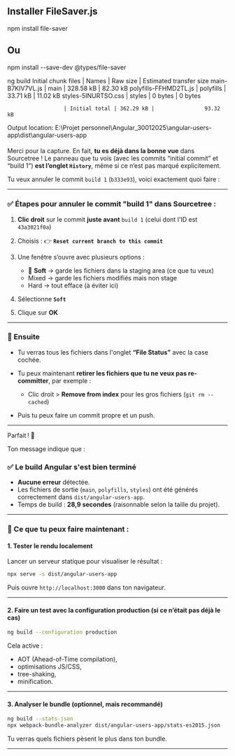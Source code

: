 ## Installer FileSaver.js
npm install file-saver

## Ou
npm install --save-dev @types/file-saver

 ng build
Initial chunk files   | Names         |  Raw size | Estimated transfer size
main-B7KIV7VL.js      | main          | 328.58 kB |                82.30 kB
polyfills-FFHMD2TL.js | polyfills     |  33.71 kB |                11.02 kB
styles-5INURTSO.css   | styles        |   0 bytes |                 0 bytes

                      | Initial total | 362.29 kB |                93.32 kB

Output location: E:\Projet personnel\Angular_30012025\angular-users-app\dist\angular-users-app
####

Merci pour la capture. En fait, **tu es déjà dans la bonne vue** dans Sourcetree ! Le panneau que tu vois (avec les commits “initial commit” et “build 1”) **est l’onglet `History`**, même si ce n’est pas marqué explicitement.

Tu veux annuler le commit `build 1` (`b333e93`), voici exactement quoi faire :

---

### ✅ Étapes pour annuler le commit "build 1" dans Sourcetree :

1. **Clic droit** sur le commit **juste avant** `build 1` (celui dont l'ID est `43a3021f0a`)

2. Choisis :
   👉 **`Reset current branch to this commit`**

3. Une fenêtre s’ouvre avec plusieurs options :

   * 🔘 **Soft** → garde les fichiers dans la staging area (ce que tu veux)
   * Mixed → garde les fichiers modifiés mais non stage
   * Hard → tout efface (à éviter ici)

4. Sélectionne **`Soft`**

5. Clique sur **OK**

---

### 🧹 Ensuite

* Tu verras tous les fichiers dans l'onglet **“File Status”** avec la case cochée.
* Tu peux maintenant **retirer les fichiers que tu ne veux pas re-committer**, par exemple :

  * Clic droit > **Remove from index** pour les gros fichiers (`git rm --cached`)
* Puis tu peux faire un commit propre et un push.
------
Parfait ! 🎉

Ton message indique que :

### ✅ Le build Angular s'est **bien terminé**

* **Aucune erreur** détectée.
* Les fichiers de sortie (`main`, `polyfills`, `styles`) ont été générés correctement dans `dist/angular-users-app`.
* Temps de build : **28,9 secondes** (raisonnable selon la taille du projet).

---

### 📌 Ce que tu peux faire maintenant :

#### 1. **Tester le rendu localement**

Lancer un serveur statique pour visualiser le résultat :

```bash
npx serve -s dist/angular-users-app
```

Puis ouvre `http://localhost:3000` dans ton navigateur.

---

#### 2. **Faire un test avec la configuration production (si ce n’était pas déjà le cas)**

```bash
ng build --configuration production
```

Cela active :

* AOT (Ahead-of-Time compilation),
* optimisations JS/CSS,
* tree-shaking,
* minification.

---

#### 3. **Analyser le bundle (optionnel, mais recommandé)**

```bash
ng build --stats-json
npx webpack-bundle-analyzer dist/angular-users-app/stats-es2015.json
```

Tu verras quels fichiers pèsent le plus dans ton bundle.

---




